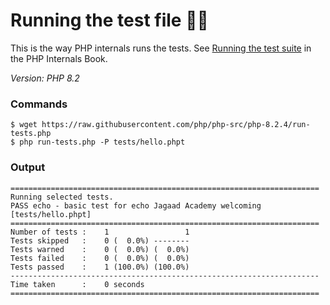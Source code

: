 # Running the test file 🥷🐘

This is the way PHP internals runs the tests. See [Running the test suite](https://www.phpinternalsbook.com/tests/running_the_test_suite.html) in the PHP Internals Book.

*Version: PHP 8.2*

### Commands 

````
$ wget https://raw.githubusercontent.com/php/php-src/php-8.2.4/run-tests.php
$ php run-tests.php -P tests/hello.phpt
````

### Output

```
=====================================================================
Running selected tests.
PASS echo - basic test for echo Jagaad Academy welcoming [tests/hello.phpt] 
=====================================================================
Number of tests :    1                 1
Tests skipped   :    0 (  0.0%) --------
Tests warned    :    0 (  0.0%) (  0.0%)
Tests failed    :    0 (  0.0%) (  0.0%)
Tests passed    :    1 (100.0%) (100.0%)
---------------------------------------------------------------------
Time taken      :    0 seconds
=====================================================================
```

